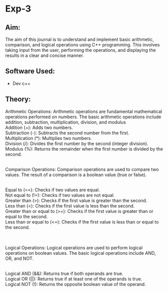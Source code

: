 # Exp-3
## Aim:
The aim of this journal is to understand and implement basic arithmetic, comparison, and logical operations using C++ programming. This involves taking input from the user, performing the operations, and displaying the results in a clear and concise manner.

## Software Used:
- Dev c++

## Theory:
Arithmetic Operations:
Arithmetic operations are fundamental mathematical operations performed on numbers. The basic arithmetic operations include addition, subtraction, multiplication, division, and modulus
<br>Addition (+): Adds two numbers.
<br>Subtraction (-): Subtracts the second number from the first.
<br>Multiplication (*): Multiplies two numbers.
<br>Division (/): Divides the first number by the second (integer division).
<br>Modulus (%): Returns the remainder when the first number is divided by the second.

<br>Comparison Operations:
Comparison operations are used to compare two values. The result of a comparison is a boolean value (true or false).

<br>Equal to (==): Checks if two values are equal.
<br>Not equal to (!=): Checks if two values are not equal.
<br>Greater than (>): Checks if the first value is greater than the second.
<br>Less than (<): Checks if the first value is less than the second.
<br>Greater than or equal to (>=): Checks if the first value is greater than or equal to the second.
<br>Less than or equal to (<=): Checks if the first value is less than or equal to the second.

<br><br>Logical Operations:
Logical operations are used to perform logical operations on boolean values. The basic logical operations include AND, OR, and NOT.

<br>Logical AND (&&): Returns true if both operands are true.
<br>Logical OR (||): Returns true if at least one of the operands is true.
<br>Logical NOT (!): Returns the opposite boolean value of the operand.
